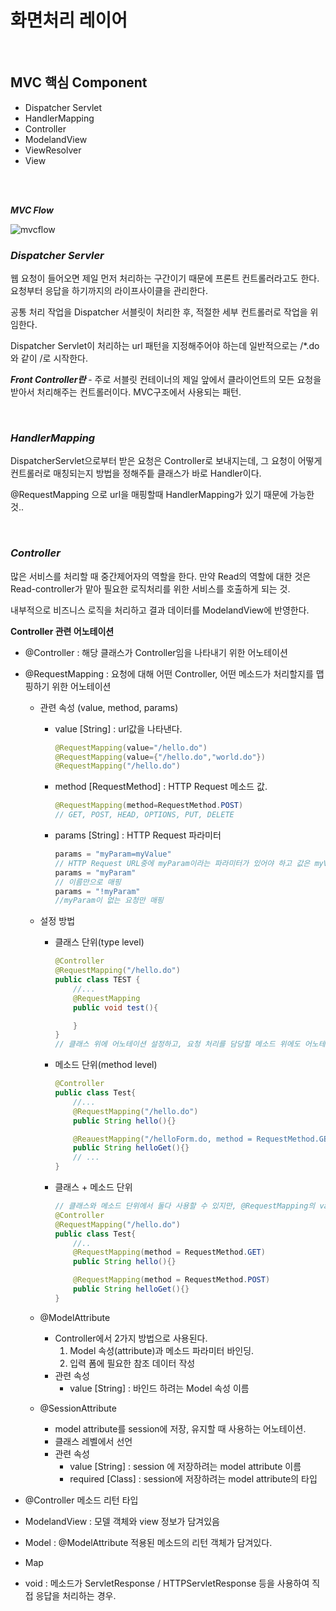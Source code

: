 # 화면처리 레이어 

<br>

## MVC 핵심 Component
- Dispatcher Servlet
- HandlerMapping
- Controller
- ModelandView
- ViewResolver
- View

<br>
<br>


***MVC Flow***

![mvcflow](https://user-images.githubusercontent.com/48245776/73990771-82afd800-498d-11ea-884c-c9778011319a.PNG)


### ***Dispatcher Servler***

 웹 요청이 들어오면 제일 먼저 처리하는 구간이기 때문에 프론트 컨트롤러라고도 한다. 요청부터 응답을 하기까지의 라이프사이클을 관리한다. 

공통 처리 작업을 Dispatcher 서블릿이 처리한 후, 적절한 세부 컨트롤러로 작업을 위임한다. 

Dispatcher Servlet이 처리하는 url 패턴을 지정해주어야 하는데 일반적으로는 /*.do와 같이 /로 시작한다. 

***Front Controller란*** - 주로 서블릿 컨테이너의 제일 앞에서 클라이언트의 모든 요청을 받아서 처리해주는 컨트롤러이다. MVC구조에서 사용되는 패턴. 

<br>

### ***HandlerMapping***
DispatcherServlet으로부터 받은 요청은 Controller로 보내지는데, 그 요청이 어떻게 컨트롤러로 매칭되는지 방법을 정해주틑 클래스가 바로 Handler이다. 

@RequestMapping 으로 url을 매핑할때 HandlerMapping가 있기 때문에 가능한 것..

<br>

### ***Controller***

많은 서비스를 처리할 때 중간제어자의 역할을 한다. 만약 Read의 역할에 대한 것은 Read-controller가 맡아 필요한 로직처리를 위한 서비스를 호출하게 되는 것. 

내부적으로 비즈니스 로직을 처리하고 결과 데이터를 ModelandView에 반영한다.

**Controller 관련 어노테이션**
- @Controller : 해당 클래스가 Controller임을 나타내기 위한 어노테이션 


- @RequestMapping : 요청에 대해 어떤 Controller, 어떤 메소드가 처리할지를 맵핑하기 위한 어노테이션
    - 관련 속성 (value, method, params)
        - value [String] : url값을 나타낸다.  
            ```java
            @RequestMapping(value="/hello.do")
            @RequestMapping(value={"/hello.do","world.do"})
            @RequestMapping("/hello.do")
            ```
        - method [RequestMethod] : HTTP Request 메소드 값. 
            ```java
            @RequestMapping(method=RequestMethod.POST)
            // GET, POST, HEAD, OPTIONS, PUT, DELETE
            ```
        - params [String] : HTTP Request 파라미터
            ```java
            params = "myParam=myValue"
            // HTTP Request URL중에 myParam이라는 파라미터가 있어야 하고 값은 myValue여야 매핑된다.
            params = "myParam"
            // 이름만으로 매핑 
            params = "!myParam" 
            //myParam이 없는 요청만 매핑    
            ```
    - 설정 방법 
        - 클래스 단위(type level)
            ```java
            @Controller
            @RequestMapping("/hello.do")
            public class TEST {
                //...
                @RequestMapping
                public void test(){

                }
            }
            // 클래스 위에 어노테이션 설정하고, 요청 처리를 담당할 메소드 위에도 어노테이션을 설정해주어야 한다. 
            ```
        - 메소드 단위(method level)
            ```java
            @Controller
            public class Test{
                //...
                @RequestMapping("/hello.do")
                public String hello(){}

                @ReauestMapping("/helloForm.do, method = RequestMethod.GET")
                public String helloGet(){}
                // ...
            }
            ```
        - 클래스 + 메소드 단위
            ```java
            // 클래스와 메소드 단위에서 둘다 사용할 수 있지만, @RequestMapping의 value(URL)을 method레벨에서 재정의가 불가능하다.
            @Controller
            @RequestMapping("/hello.do")
            public class Test{
                //..
                @RequestMapping(method = RequestMethod.GET)
                public String hello(){}

                @RequestMapping(method = RequestMethod.POST)
                public String helloGet(){}
            }
            ```

    - @ModelAttribute
        - Controller에서 2가지 방법으로 사용된다. 
            1) Model 속성(attribute)과 메소드 파라미터 바인딩. 
            2) 입력 폼에 필요한 참조 데이터 작성
        - 관련 속성 
            - value [String] : 바인드 하려는 Model 속성 이름 
    
    - @SessionAttribute
        - model attribute를 session에 저장, 유지할 때 사용하는 어노테이션. 
        - 클래스 레벨에서 선언
        - 관련 속성 
            - value [String] : session 에 저장하려는 model attribute 이름 
            - required [Class] : session에 저장하려는 model attribute의 타입 
    
- @Controller 메소드 리턴 타입 
 - ModelandView : 모델 객체와 view 정보가 담겨있음
 - Model : @ModelAttribute 적용된 메소드의 리턴 객체가 담겨있다. 
 - Map 
 - void : 메소드가 ServletResponse / HTTPServletResponse 등을 사용하여 직접 응답을 처리하는 경우. 